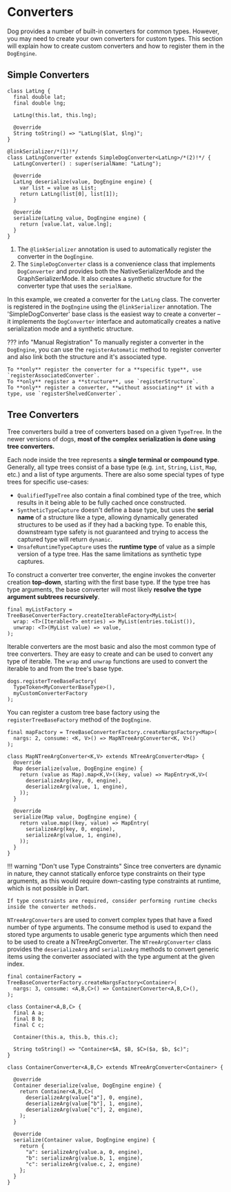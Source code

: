 # Converters

Dog provides a number of built-in converters for common types. However, you may need to create your
own converters for custom types. This section will explain how to create custom converters and how
to register them in the `DogEngine`.

## Simple Converters

``` { .dart .annotate title="Example using the SimpleDogConverter" }
class LatLng {
  final double lat;
  final double lng;

  LatLng(this.lat, this.lng);

  @override
  String toString() => "LatLng($lat, $lng)";
}

@linkSerializer/*(1)!*/
class LatLngConverter extends SimpleDogConverter<LatLng>/*(2)!*/ {
  LatLngConverter() : super(serialName: "LatLng");

  @override
  LatLng deserialize(value, DogEngine engine) {
    var list = value as List;
    return LatLng(list[0], list[1]);
  }

  @override
  serialize(LatLng value, DogEngine engine) {
    return [value.lat, value.lng];
  }
}
```

1. The `@linkSerializer` annotation is used to automatically register the converter in the `DogEngine`.
2. The `SimpleDogConverter` class is a convenience class that implements `DogConverter` and provides
   both the NativeSerializerMode and the GraphSerializerMode. It also creates a synthetic structure for
   the converter type that uses the `serialName`.

In this example, we created a converter for the `LatLng` class. The converter is registered in the
`DogEngine` using the `@linkSerializer` annotation. The 'SimpleDogConverter' base class is the easiest
way to create a converter – it implements the `DogConverter` interface and automatically creates a native
serialization mode and a synthetic structure.

??? info "Manual Registration"
    To manually register a converter in the `DogEngine`, you can use the `registerAutomatic` method to
    register converter and also link both the structure and it's associated type.

    To **only** register the converter for a **specific type**, use `registerAssociatedConverter`.  
    To **only** register a **structure**, use `registerStructure`.  
    To **only** register a converter, **without associating** it with a type, use `registerShelvedConverter`.


## Tree Converters
Tree converters build a tree of converters based on a given `TypeTree`. In the newer versions of dogs, **most of the
complex serialization is done using tree converters.**

Each node inside the tree represents a **single terminal or compound type**.
Generally, all type trees consist of a base type (e.g. `int`, `String`, `List`, `Map`, etc.) and
a list of type arguments. There are also some special types of type trees for specific use-cases:

- `QualifiedTypeTree` also contain a final combined type of the tree, which results in it being able to be fully
  cached once constructed.
- `SyntheticTypeCapture` doesn't define a base type, but uses the **serial name** of a structure like a type,
  allowing dynamically generated structures to be used as if they had a backing type. To enable this, downstream
  type safety is not guaranteed and trying to access the captured type will return `dynamic`.
- `UnsafeRuntimeTypeCapture` uses the **runtime type** of value as a simple version of a type tree. Has the same
  limitations as synthetic type captures.

To construct a converter tree converter, the engine invokes the converter creation **top-down**, starting with the
first base type. If the type tree has type arguments, the base converter will most likely **resolve the type argument subtrees
recursively**.

``` { .dart title="List Converter using createIterableFactory" } 
final myListFactory = TreeBaseConverterFactory.createIterableFactory<MyList>(
  wrap: <T>(Iterable<T> entries) => MyList(entries.toList()),
  unwrap: <T>(MyList value) => value,
);
```
Iterable converters are the most basic and also the most common type of tree converters. They are
easy to create and can be used to convert any type of iterable. The `wrap` and `unwrap` functions
are used to convert the iterable to and from the tree's base type.

``` { .dart title="Registering a custom tree base factory"  }
dogs.registerTreeBaseFactory(
  TypeToken<MyConverterBaseType>(),
  myCustomConverterFactory
);
```

You can register a custom tree base factory using the `registerTreeBaseFactory` method of the `DogEngine`.


```{ .dart title="Map Converter using NTreeArgConverter" }
final mapFactory = TreeBaseConverterFactory.createNargsFactory<Map>(
  nargs: 2, consume: <K, V>() => MapNTreeArgConverter<K, V>()
);

class MapNTreeArgConverter<K,V> extends NTreeArgConverter<Map> {
  @override
  Map deserialize(value, DogEngine engine) {
    return (value as Map).map<K,V>((key, value) => MapEntry<K,V>(
      deserializeArg(key, 0, engine),
      deserializeArg(value, 1, engine),
    ));
  }

  @override
  serialize(Map value, DogEngine engine) {
    return value.map((key, value) => MapEntry(
      serializeArg(key, 0, engine),
      serializeArg(value, 1, engine),
    ));
  }
}
```

!!! warning "Don't use Type Constraints"
    Since tree converters are dynamic in nature, they cannot statically enforce type constraints on their type arguments,
    as this would require down-casting type constraints at runtime, which is not possible in Dart.

    If type constraints are required, consider performing runtime checks inside the converter methods.

`NTreeArgConverters` are used to convert complex types that have a fixed number of type arguments.
The consume method is used to expand the stored type arguments to usable generic type arguments
which then need to be used to create a NTreeArgConverter. The `NTreeArgConverter` class provides
the `deserializeArg` and `serializeArg` methods to convert generic items using the converter
associated with the type argument at the given index.

``` { .dart title="Complex Container using NTreeArgConverter" }
final containerFactory = TreeBaseConverterFactory.createNargsFactory<Container>(
  nargs: 3, consume: <A,B,C>() => ContainerConverter<A,B,C>(),
);

class Container<A,B,C> {
  final A a;
  final B b;
  final C c;

  Container(this.a, this.b, this.c);

  String toString() => "Container<$A, $B, $C>($a, $b, $c)";
}

class ContainerConverter<A,B,C> extends NTreeArgConverter<Container> {

  @override
  Container deserialize(value, DogEngine engine) {
    return Container<A,B,C>(
      deserializeArg(value["a"], 0, engine),
      deserializeArg(value["b"], 1, engine),
      deserializeArg(value["c"], 2, engine),
    );
  }

  @override
  serialize(Container value, DogEngine engine) {
    return {
      "a": serializeArg(value.a, 0, engine),
      "b": serializeArg(value.b, 1, engine),
      "c": serializeArg(value.c, 2, engine)
    };
  }
}
```
